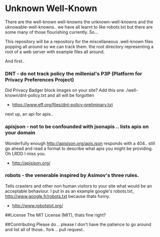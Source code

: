 Unknown Well-Known
=================

There are the well-known well-knowns the unknown-well-knowns and the uknowable-well-knowns.. we have all learnt to like robots.txt but there are some many of those flourishing currently. So...

This repository will be a repository for the miscellaneous .well-known files popping all around so we can track them. the root directory representing a root of a web server with example files all around.

And first..

### DNT - do not track policy the millenial's P3P (Platform for Privacy Preferences Project) 
Did Privacy Badger block images on your site? Add this one ./well-known/dnt-policy.txt and all will be forgotten

  * https://www.eff.org/files/dnt-policy-preliminary.txt

next up, an api for apis..

### apisjson - not to be confounded with jsonapis .. lists apis on your domain
Wonderfully enough http://apisjson.org/apis.json responds with a 404.. still go ahead and read a format to describe what apis you might be providing. Oh LRDD I miss you.

* http://apisjson.org/

### robots - the venerable inspired by Asimov's three rules.
Tells crawlers and other non human visitors to your site what would be an acceptable behaviour. I put in as an example google's robots.txt, http://www.google.fr/robots.txt because thats funny.

* http://www.robotstxt.org/ 


##License
The MIT License (MIT), thats fine right?

##Contributing
Please do .. please I don't have the patience to go around and list all of those.. fork .. pull request..
